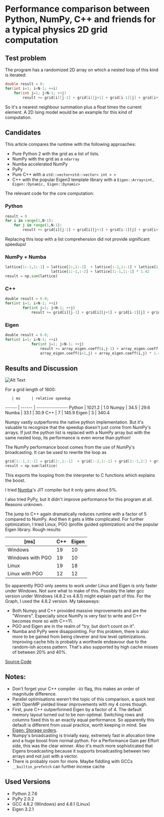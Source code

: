 # Performance comparison between Python, NumPy, C++ and friends for a typical physics 2D grid computation

## Test problem

The program has a randomized 2D array on which a nested loop of this kind is iterated:

```cpp
double result = 0;
for(int i=1; i<N-1; ++i)
	for(int j=1; j<N-1; ++j)
		result += grid[i][j-1] + grid[i][j+1] + grid[i-1][j] + grid[i+1][j] + grid[i][j] * some_float;
```

So it's a nearest neighbour summation plus a float times the current element. A 2D Ising model would be an example for this kind of computation.

## Candidates

This article compares the runtime with the following approaches:

- Pure Python 2 with the grid as a list of lists.
- NumPy with the grid as a `ndarray`
- Numba accelerated NumPy
- PyPy
- Pure C++ with a `std::vector<std::vector< int > >`
- C++ with the popular Eigen3 template library with a `Eigen::Array<int, Eigen::Dynamic, Eigen::Dynamic>`

The relevant code for the core computation:
### Python
```python
result = 0
for i in range(1,N-1):
	for j in range(1,N-1):
		result += grid[i][j-1] + grid[i][j+1] + grid[i-1][j] + grid[i+1][j] + grid[i][j] * 1.42
```
Replacing this loop with a list comprehension did not provide significant speedups!

### NumPy + Numba
```python
lattice[1:-1,1:-1] = lattice[2:,1:-1]  + lattice[:-2,1:-1] + lattice[1:-1,2:] +
                     lattice[1:-1,:-2] + lattice[1:-1,1:-1] * 1.42
result = np.sum(lattice)
```

### C++
```python
double result = 0.0;
for(int i=1; i<N-1; ++i)
		for(int j=1; j<N-1; ++j)
			result += grid[i][j-1] + grid[i][j+1] + grid[i-1][j] + grid[i+1][j] + grid[i][j]*1.42;
```

### Eigen
```python
double result = 0.0;
for(int i=1; i<N-1; ++i)
			for(int j=1; j<N-1; ++j)
				result += array_eigen.coeff(i,j-1) + array_eigen.coeff(i,j+1) + array_eigen.coeff(i-1,j) +
				array_eigen.coeff(i+1,j) + array_eigen.coeff(i,j) * 1.47;
```

## Results and Discussion

![Alt Text](https://raw.githubusercontent.com/s9w/perf_2D-grid/master/perf_2D_grid_plot.png)

For a grid length of 1600:

       | ms     | relative speedup
------ | ------ | ----------------
Python | 1021.2 | 1.0
Numpy  | 34.5   | 29.6
Numba  | 33.1   | 30.9
C++    | 7      | 145.9
Eigen  | 3      | 340.4



Numpy vastly outperforms the native python implementation. But it's valuable to recognize that the speedup doesn't just come from NumPy's arrays. If just the python list is replaced with a NumPy array but with the same nested loop, its performance is even worse than python!

The NumPy performance boost comes from the use of NumPy's broadcasting. It can be used to rewrite the loop as

```cpp
grid[1:-1,1:-1] = grid[2:,1:-1]  + grid[:-2,1:-1] + grid[1:-1,2:] + grid[1:-1,:-2] + grid[1:-1,1:-1] * some_float
result = np.sum(lattice)
```

This exports the looping from the interpreter to C functions which explains the boost.

I tried [Numba](http://numba.pydata.org)'s JIT compiler but it only gains about 5%.

I also tried PyPy, but it didn't improve performance for this program at all. Reasons unknown.

The jump to C++ again dramatically reduces runtime with a factor of  5 compared to NumPy. And then it gets a little complicated. For further optimization, I tried Linux, PGO (profile guided optimization) and the popular Eigen library. Rough results:

 [ms] | C++ | Eigen
 -----------------|-----|-
 Windows          | 19  | 10
 Windows with PGO | 19  | 10
 Linux            | 19  | 18
 Linux with PGO   | 12  | 12

 So apparently PGO only seems to work under Linux and Eigen is only faster under Windows. Not sure what to make of this. Possibly the later gcc version under Windows (4.8.2 vs 4.8.1) might explain part of this. For the Graph, I used the 4.8.2 version. My takeaways:

 - Both Numpy and C++ provided massive improvements and are the "Winners". Especially since NumPy is very fast to write and C++ becomes more so with C++11.
 - PGO and Eigen are in the realm of "try, but don't count on it".
 - Numba and PyPy were disappointing. For this problem, there is also more to be gained from being cleverer and low level optimizations. Improving cache hits is probably a worthwile endeavour due to the random-ish access pattern. That's also supported by high cache misses of between 20% and 40%.

 [Source Code](https://github.com/s9w/perf_2D-grid)

## Notes:

- Don't forget your C++ compiler `-O3` flag, this makes an order of magnitude difference.
- Parallel optimisations weren't the topic of this comparison, a quick test with OpenMP yielded linear improvements with my 4 cores though.
- First, pure C++ outperformed Eigen by a factor of 4. The default memory layout turned out to be non-optimal. Switching rows and columns fixed this to an exactly equal performance. So apparently this default is different from usual practice, worth keeping in mind. See [Eigen: Storage orders](http://eigen.tuxfamily.org/dox/group__TopicStorageOrders.html).
- Numpy's broadcasting is trivially easy, extremely fast in allocation time and a huge boost from normal python. For a Performance Gain per Effort side, this was the clear winner. Also it's much more sophisticated that Eigens broadcasting because it supports broadcasting between two arrays and not just with a vector.
- There is probably room for more. Maybe fiddling with GCCs `__builtin_prefetch` can further increse cache 

## Used Versions
- Python 2.7.6
- PyPy 2.0.2
- GCC 4.8.2 (Windows) and 4.8.1 (Linux)
- Eigen 3.2.1
